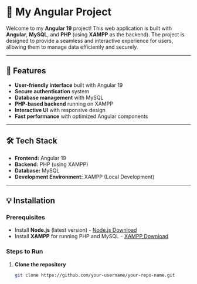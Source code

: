 # 🎉 My Angular Project

Welcome to my **Angular 19** project! This web application is built with **Angular**, **MySQL**, and **PHP** (using **XAMPP** as the backend). The project is designed to provide a seamless and interactive experience for users, allowing them to manage data efficiently and securely.

---

## 🚀 Features

- **User-friendly interface** built with Angular 19
- **Secure authentication** system
- **Database management** with MySQL
- **PHP-based backend** running on XAMPP
- **Interactive UI** with responsive design
- **Fast performance** with optimized Angular components

---

## 🛠️ Tech Stack

- **Frontend:** Angular 19
- **Backend:** PHP (using XAMPP)
- **Database:** MySQL
- **Development Environment:** XAMPP (Local Development)

---

## 💡 Installation

### Prerequisites

- Install **Node.js** (latest version) - [Node.js Download](https://nodejs.org/)
- Install **XAMPP** for running PHP and MySQL - [XAMPP Download](https://www.apachefriends.org/index.html)

### Steps to Run

1. **Clone the repository**
   ```bash
   git clone https://github.com/your-username/your-repo-name.git
